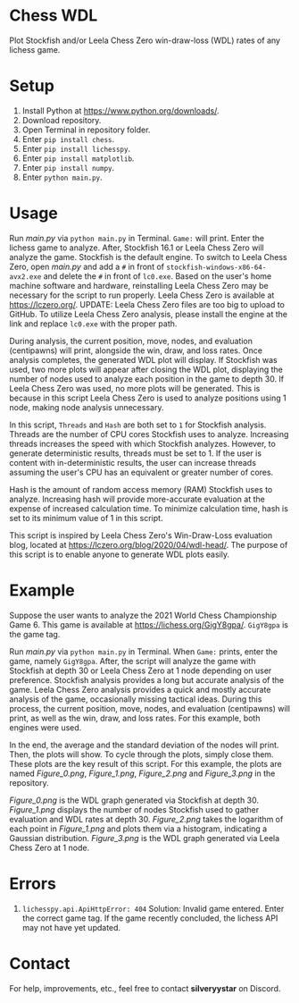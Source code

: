 # Chess WDL
Plot Stockfish and/or Leela Chess Zero win-draw-loss (WDL) rates of any lichess game.

# Setup
1. Install Python at https://www.python.org/downloads/.
2. Download repository.
3. Open Terminal in repository folder.
4. Enter `pip install chess`.
5. Enter `pip install lichesspy`.
6. Enter `pip install matplotlib`.
7. Enter `pip install numpy`.
8. Enter `python main.py`.

# Usage
Run *main.py* via `python main.py` in Terminal.
`Game:` will print.
Enter the lichess game to analyze.
After, Stockfish 16.1 or Leela Chess Zero will analyze the game.
Stockfish is the default engine.
To switch to Leela Chess Zero, open *main.py* and add a `#` in front of `stockfish-windows-x86-64-avx2.exe` and delete the `#` in front of `lc0.exe`.
Based on the user's home machine software and hardware, reinstalling Leela Chess Zero may be necessary for the script to run properly.
Leela Chess Zero is available at https://lczero.org/.
UPDATE: Leela Chess Zero files are too big to upload to GitHub.
To utilize Leela Chess Zero analysis, please install the engine at the link and replace `lc0.exe` with the proper path.

During analysis, the current position, move, nodes, and evaluation (centipawns) will print, alongside the win, draw, and loss rates.
Once analysis completes, the generated WDL plot will display.
If Stockfish was used, two more plots will appear after closing the WDL plot, displaying the number of nodes used to analyze each position in the game to depth 30.
If Leela Chess Zero was used, no more plots will be generated.
This is because in this script Leela Chess Zero is used to analyze positions using 1 node, making node analysis unnecessary.

In this script, `Threads` and `Hash` are both set to `1` for Stockfish analysis.
Threads are the number of CPU cores Stockfish uses to analyze.
Increasing threads increases the speed with which Stockfish analyzes.
However, to generate deterministic results, threads must be set to 1.
If the user is content with in-deterministic results, the user can increase threads assuming the user's CPU has an equivalent or greater number of cores.

Hash is the amount of random access memory (RAM) Stockfish uses to analyze.
Increasing hash will provide more-accurate evaluation at the expense of increased calculation time.
To minimize calculation time, hash is set to its minimum value of 1 in this script.

This script is inspired by Leela Chess Zero's Win-Draw-Loss evaluation blog, located at https://lczero.org/blog/2020/04/wdl-head/.
The purpose of this script is to enable anyone to generate WDL plots easily.

# Example
Suppose the user wants to analyze the 2021 World Chess Championship Game 6.
This game is available at https://lichess.org/GigY8gpa/.
`GigY8gpa` is the game tag.

Run *main.py* via `python main.py` in Terminal.
When `Game:` prints, enter the game, namely `GigY8gpa`.
After, the script will analyze the game with Stockfish at depth 30 or Leela Chess Zero at 1 node depending on user preference.
Stockfish analysis provides a long but accurate analysis of the game.
Leela Chess Zero analysis provides a quick and mostly accurate analysis of the game, occasionally missing tactical ideas.
During this process, the current position, move, nodes, and evaluation (centipawns) will print, as well as the win, draw, and loss rates.
For this example, both engines were used.

In the end, the average and the standard deviation of the nodes will print.
Then, the plots will show.
To cycle through the plots, simply close them.
These plots are the key result of this script.
For this example, the plots are named *Figure_0.png*, *Figure_1.png*, *Figure_2.png* and *Figure_3.png* in the repository.

*Figure_0.png* is the WDL graph generated via Stockfish at depth 30.
*Figure_1.png* displays the number of nodes Stockfish used to gather evaluation and WDL rates at depth 30.
*Figure_2.png* takes the logarithm of each point in *Figure_1.png* and plots them via a histogram, indicating a Gaussian distribution.
*Figure_3.png* is the WDL graph generated via Leela Chess Zero at 1 node.

# Errors
1. `lichesspy.api.ApiHttpError: 404`
Solution: Invalid game entered.
Enter the correct game tag.
If the game recently concluded, the lichess API may not have yet updated.

# Contact
For help, improvements, etc., feel free to contact **silveryystar** on Discord.
